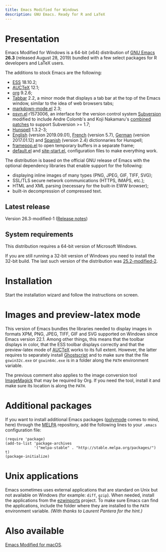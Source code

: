 ```yaml
---
title: Emacs Modified for Windows
description: GNU Emacs. Ready for R and LaTeX
---
```


# Presentation

Emacs Modified for Windows is a 64-bit (x64) distribution
of [GNU Emacs](https://www.gnu.org/software/emacs/) **26.3** (released
August 28, 2019) bundled with a few select packages for R developers
and LaTeX users.

The additions to stock Emacs are the following:

- [ESS](http://ess.r-project.org) 18.10.2;
- [AUCTeX](http://www.gnu.org/software/auctex/) 12.1;
- [org](http://orgmode.org/) 9.2.6;
- [Tabbar](https://github.com/dholm/tabbar) 2.2, a minor mode that displays a tab bar at the top of the Emacs window, similar to the idea of web browsers tabs;
- [markdown-mode.el](http://jblevins.org/projects/markdown-mode/) 2.3;
- [psvn.el](http://svn.apache.org/viewvc/subversion/trunk/contrib/client-side/emacs/) r1573006, an interface for the version control system
  [Subversion](http://subversion.tigris.org) modified to include Andre
  Colomb's and Koji Nakamaru's
  [combined patches](http://mail-archives.apache.org/mod_mbox//subversion-dev/201208.mbox/raw/%3c503B958F.6010906@schickhardt.org%3e/1/4)
  to support Subversion >= 1.7;
- [Hunspell](https://hunspell.github.io/) 1.3.2-3;
- [English](https://extensions.libreoffice.org/extensions/english-dictionaries) (version 2019.09.01),
  [French](https://extensions.libreoffice.org/extensions/dictionnaires-francais) (version 5.7), 
  [German](https://extensions.libreoffice.org/extensions/german-de-de-frami-dictionaries) (version 2017.01.12) and 
  [Spanish](https://extensions.libreoffice.org/extensions/spanish-dictionaries) (version 2.4) dictionnaries for Hunspell;
- [framepop.el](http://bazaar.launchpad.net/~vcs-imports/emacs-goodies-el/trunk/view/head:/elisp/emacs-goodies-el/framepop.el)
  to open temporary buffers in a separate frame;
- [default.el](https://gitlab.com/vigou3/emacs-modified-windows/blob/v26.3-modified-1/default.el)
  and
  [site-start.el](https://gitlab.com/vigou3/emacs-modified-windows/blob/v26.3-modified-1/site-start.el),
  configuration files to make everything work.

The distribution is based on the official GNU release of Emacs with
the optional dependency libraries that enable support for the
following:

- displaying inline images of many types (PNG, JPEG, GIF, TIFF, SVG);
- SSL/TLS secure network communications (HTTPS, IMAPS, etc.);
- HTML and XML parsing (necessary for the built-in EWW browser);
- built-in decompression of compressed text.

## Latest release

Version 26.3-modified-1
([Release notes](https://gitlab.com/vigou3/emacs-modified-windows/tags/v26.3-modified-1/))

## System requirements

This distribution requires a 64-bit version of Microsoft Windows.

If you are still running a 32-bit version of Windows you need to install the
32-bit build. The last such version of the distribution was
[25.2-modified-2](https://gitlab.com/vigou3/emacs-modified-windows/tags/v25.2-modified-2/).


# Installation

Start the installation wizard and follow the instructions on screen.


# Images and preview-latex mode

This version of Emacs bundles the libraries needed to display images
in formats XPM, PNG, JPEG, TIFF, GIF and SVG supported on Windows
since Emacs version 22.1. Among other things, this means that the
toolbar displays in color, that the ESS toolbar displays correctly and
that the preview-latex mode of
[AUCTeX](http://www.gnu.org/software/auctex/) works to its full
extent. However, the latter requires to separately install
[Ghostscript](http://www.cs.wisc.edu/~ghost/ "Ghostscript/view
utilities") and to make sure that the file `gswin32c.exe` or
`gswin64c.exe` is in a folder along the `PATH` environment variable.

The previous comment also applies to the image conversion
tool [ImageMagick](https://www.imagemagick.org/) that may be required
by Org. If you need the tool, install it and make sure its location is
along the `PATH`.


# Additional packages

If you want to install additional Emacs packages
([polymode](https://polymode.github.io) comes to mind, here) through
the [MELPA](https://melpa.org/) repository, add the following lines
to your `.emacs` configuration file:

```
(require 'package)
(add-to-list 'package-archives
             '("melpa-stable" . "http://stable.melpa.org/packages/") t)
(package-initialize)
```


# Unix applications

Emacs sometimes uses external applications that are standard on Unix but
not available on Windows (for example: `diff`, `gzip`). When needed,
install the applications from the
[ezwinports](http://sourceforge.net/projects/ezwinports/) project. To
make sure Emacs can find the applications, include the folder where they
are installed to the `PATH` environment variable. *(With thanks to
Laurent Pantera for the hint.)*


# Also available

[Emacs Modified for macOS](https://vigou3.gitlab.io/emacs-modified-macos/).
